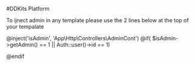 #DDKits Platform

To ijnect admin in any template please use the 2 lines below at the top of your tempalate

@inject('isAdmin', 'App\Http\Controllers\AdminCont')
@if( $isAdmin->getAdmin() == 1 || Auth::user()->id == 1)

@endif
